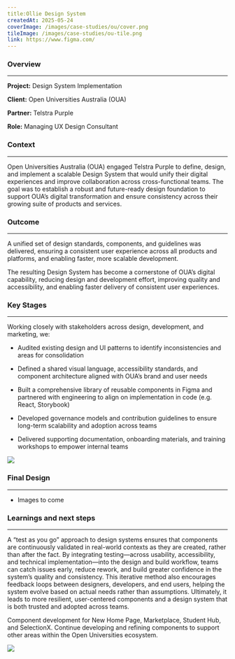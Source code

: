 ```yaml
---
title:Ollie Design System
createdAt: 2025-05-24
coverImage: /images/case-studies/ou/cover.png
tileImage: /images/case-studies/ou-tile.png
link: https://www.figma.com/
---
```


### Overview
---

**Project:** Design System Implementation

**Client:** Open Universities Australia (OUA)

**Partner:** Telstra Purple

**Role:** Managing UX Design Consultant


### Context
---
Open Universities Australia (OUA) engaged Telstra Purple to define, design, and implement a scalable Design System that would unify their digital experiences and improve collaboration across cross-functional teams. The goal was to establish a robust and future-ready design foundation to support OUA’s digital transformation and ensure consistency across their growing suite of products and services.

### Outcome
---
A unified set of design standards, components, and guidelines was delivered, ensuring a consistent user experience across all products and platforms, and enabling faster, more scalable development.

The resulting Design System has become a cornerstone of OUA’s digital capability, reducing design and development effort, improving quality and accessibility, and enabling faster delivery of consistent user experiences.
  

### Key Stages
---

Working closely with stakeholders across design, development, and marketing, we:

-   Audited existing design and UI patterns to identify inconsistencies and areas for consolidation
    
-   Defined a shared visual language, accessibility standards, and component architecture aligned with OUA’s brand and user needs
    
-   Built a comprehensive library of reusable components in Figma and partnered with engineering to align on implementation in code (e.g. React, Storybook)
    
-   Developed governance models and contribution guidelines to ensure long-term scalability and adoption across teams
    
-   Delivered supporting documentation, onboarding materials, and training workshops to empower internal teams

![](/images/case-studies/ou/OU-Test-Image2.png)
  
### Final Design
---
 - Images to come

### Learnings and next steps
---
A “test as you go” approach to design systems ensures that components are continuously validated in real-world contexts as they are created, rather than after the fact. By integrating testing—across usability, accessibility, and technical implementation—into the design and build workflow, teams can catch issues early, reduce rework, and build greater confidence in the system’s quality and consistency. This iterative method also encourages feedback loops between designers, developers, and end users, helping the system evolve based on actual needs rather than assumptions. Ultimately, it leads to more resilient, user-centered components and a design system that is both trusted and adopted across teams.

Component development for New Home Page, Marketplace, Student Hub, and SelectionX. Continue developing and refining components to support other areas within the Open Universities ecosystem.

  

![](/images/case-studies/ou/OUA-project-bento.png)
